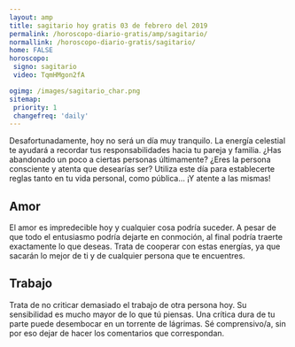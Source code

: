 ```yaml
---
layout: amp
title: sagitario hoy gratis 03 de febrero del 2019 
permalink: /horoscopo-diario-gratis/amp/sagitario/
normallink: /horoscopo-diario-gratis/sagitario/
home: FALSE
horoscopo:
 signo: sagitario
 video: TqmHMgon2fA

ogimg: /images/sagitario_char.png
sitemap:
 priority: 1
 changefreq: 'daily'
---
```



Desafortunadamente, hoy no será un día muy tranquilo. La energía celestial te ayudará a recordar tus responsabilidades hacia tu pareja y familia. ¿Has abandonado un poco a ciertas personas últimamente? ¿Eres la persona consciente y atenta que desearías ser? Utiliza este día para establecerte reglas tanto en tu vida personal, como pública... ¡Y atente a las mismas!

## Amor

El amor es impredecible hoy y cualquier cosa podría suceder. A pesar de que todo el entusiasmo podría dejarte en conmoción, al final podría traerte exactamente lo que deseas. Trata de cooperar con estas energías, ya que sacarán lo mejor de ti y de cualquier persona que te encuentres.

## Trabajo

Trata de no criticar demasiado el trabajo de otra persona hoy. Su sensibilidad es mucho mayor de lo que tú piensas. Una crítica dura de tu parte puede desembocar en un torrente de lágrimas. Sé comprensivo/a, sin por eso dejar de hacer los comentarios que correspondan.